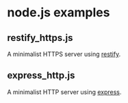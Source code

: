 node.js examples
================

## restify_https.js

A minimalist HTTPS server using [restify](http://mcavage.me/node-restify/).

## express_http.js

A minimalist HTTP server using [express](http://expressjs.com/api.html).